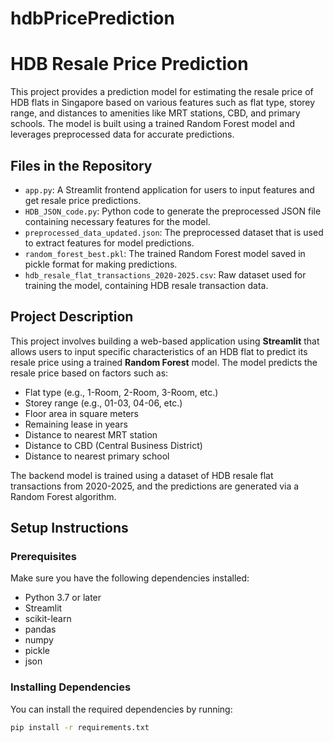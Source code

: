 # hdbPricePrediction

# HDB Resale Price Prediction

This project provides a prediction model for estimating the resale price of HDB flats in Singapore based on various features such as flat type, storey range, and distances to amenities like MRT stations, CBD, and primary schools. The model is built using a trained Random Forest model and leverages preprocessed data for accurate predictions.

## Files in the Repository

- `app.py`: A Streamlit frontend application for users to input features and get resale price predictions.
- `HDB_JSON_code.py`: Python code to generate the preprocessed JSON file containing necessary features for the model.
- `preprocessed_data_updated.json`: The preprocessed dataset that is used to extract features for model predictions.
- `random_forest_best.pkl`: The trained Random Forest model saved in pickle format for making predictions.
- `hdb_resale_flat_transactions_2020-2025.csv`: Raw dataset used for training the model, containing HDB resale transaction data.

## Project Description

This project involves building a web-based application using **Streamlit** that allows users to input specific characteristics of an HDB flat to predict its resale price using a trained **Random Forest** model. The model predicts the resale price based on factors such as:

- Flat type (e.g., 1-Room, 2-Room, 3-Room, etc.)
- Storey range (e.g., 01-03, 04-06, etc.)
- Floor area in square meters
- Remaining lease in years
- Distance to nearest MRT station
- Distance to CBD (Central Business District)
- Distance to nearest primary school

The backend model is trained using a dataset of HDB resale flat transactions from 2020-2025, and the predictions are generated via a Random Forest algorithm.

## Setup Instructions

### Prerequisites

Make sure you have the following dependencies installed:

- Python 3.7 or later
- Streamlit
- scikit-learn
- pandas
- numpy
- pickle
- json

### Installing Dependencies

You can install the required dependencies by running:

```bash
pip install -r requirements.txt
